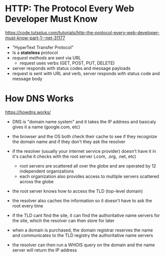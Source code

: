 # HTTP: The Protocol Every Web Developer Must Know
https://code.tutsplus.com/tutorials/http-the-protocol-every-web-developer-must-know-part-1--net-31177

* "HyperText Transfer Protocol"
* Is a **stateless** protocol
* *request methods* are sent via URL
  * request uses verbs (GET, POST, PUT, DELETE)
* server responds with status codes and message payloads
* request is sent with URL and verb, server responds with status code and message body

# How DNS Works
https://howdns.works/

* DNS is "domain name system" and it takes the IP address and basicaly gives it a name (google.com, etc)

* the browser and the OS both check their cache to see if they recognize the domain name and if they don't they ask the resolver

* if the resolver (usually your internet service provider) doesn't have it in it's cache it checks with the root server (.com, .org, .net, etc)
  * root servers are scattered all over the globe and are operated by 12 independent organizations
  * each organization also provides access to multiple servers scattered across the globe

* the root server knows how to access the TLD (top-level domain)

* the resolver also caches the information so it doesn't have to ask the root every time

* if the TLD cant find the site, it can find the authoritative name servers for the site, which the resolver can then store for later

* when a domain is purchased, the domain registrar reserves the name and communicates to the TLD registry the authoritative name servers

* the resolver can then run a WHOIS query on the domain and the name server will return the IP address